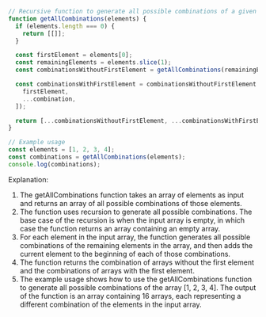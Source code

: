 ```javascript
// Recursive function to generate all possible combinations of a given array of elements
function getAllCombinations(elements) {
  if (elements.length === 0) {
    return [[]];
  }

  const firstElement = elements[0];
  const remainingElements = elements.slice(1);
  const combinationsWithoutFirstElement = getAllCombinations(remainingElements);

  const combinationsWithFirstElement = combinationsWithoutFirstElement.map(combination => [
    firstElement,
    ...combination,
  ]);

  return [...combinationsWithoutFirstElement, ...combinationsWithFirstElement];
}

// Example usage
const elements = [1, 2, 3, 4];
const combinations = getAllCombinations(elements);
console.log(combinations);
```

Explanation:

1. The getAllCombinations function takes an array of elements as input and returns an array of all possible combinations of those elements.
2. The function uses recursion to generate all possible combinations. The base case of the recursion is when the input array is empty, in which case the function returns an array containing an empty array.
3. For each element in the input array, the function generates all possible combinations of the remaining elements in the array, and then adds the current element to the beginning of each of those combinations.
4. The function returns the combination of arrays without the first element and the combinations of arrays with the first element.
5. The example usage shows how to use the getAllCombinations function to generate all possible combinations of the array [1, 2, 3, 4]. The output of the function is an array containing 16 arrays, each representing a different combination of the elements in the input array.
